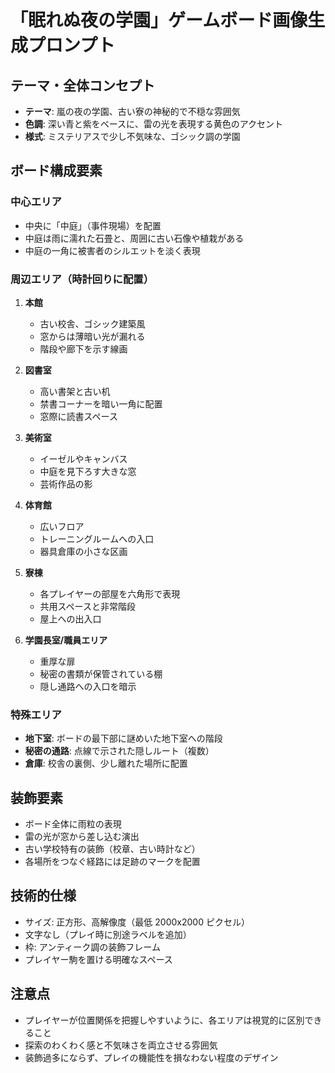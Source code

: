 # 「眠れぬ夜の学園」ゲームボード画像生成プロンプト

## テーマ・全体コンセプト

- **テーマ**: 嵐の夜の学園、古い寮の神秘的で不穏な雰囲気
- **色調**: 深い青と紫をベースに、雷の光を表現する黄色のアクセント
- **様式**: ミステリアスで少し不気味な、ゴシック調の学園

## ボード構成要素

### 中心エリア

- 中央に「中庭」（事件現場）を配置
- 中庭は雨に濡れた石畳と、周囲に古い石像や植栽がある
- 中庭の一角に被害者のシルエットを淡く表現

### 周辺エリア（時計回りに配置）

1. **本館**

   - 古い校舎、ゴシック建築風
   - 窓からは薄暗い光が漏れる
   - 階段や廊下を示す線画

2. **図書室**

   - 高い書架と古い机
   - 禁書コーナーを暗い一角に配置
   - 窓際に読書スペース

3. **美術室**

   - イーゼルやキャンバス
   - 中庭を見下ろす大きな窓
   - 芸術作品の影

4. **体育館**

   - 広いフロア
   - トレーニングルームへの入口
   - 器具倉庫の小さな区画

5. **寮棟**

   - 各プレイヤーの部屋を六角形で表現
   - 共用スペースと非常階段
   - 屋上への出入口

6. **学園長室/職員エリア**
   - 重厚な扉
   - 秘密の書類が保管されている棚
   - 隠し通路への入口を暗示

### 特殊エリア

- **地下室**: ボードの最下部に謎めいた地下室への階段
- **秘密の通路**: 点線で示された隠しルート（複数）
- **倉庫**: 校舎の裏側、少し離れた場所に配置

## 装飾要素

- ボード全体に雨粒の表現
- 雷の光が窓から差し込む演出
- 古い学校特有の装飾（校章、古い時計など）
- 各場所をつなぐ経路には足跡のマークを配置

## 技術的仕様

- サイズ: 正方形、高解像度（最低 2000x2000 ピクセル）
- 文字なし（プレイ時に別途ラベルを追加）
- 枠: アンティーク調の装飾フレーム
- プレイヤー駒を置ける明確なスペース

## 注意点

- プレイヤーが位置関係を把握しやすいように、各エリアは視覚的に区別できること
- 探索のわくわく感と不気味さを両立させる雰囲気
- 装飾過多にならず、プレイの機能性を損なわない程度のデザイン
